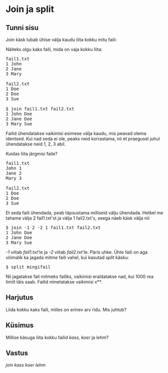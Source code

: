 # Join ja split

## Tunni sisu

Join käsk lubab ühise välja kaudu liita kokku mitu faili:

Näiteks olgu kaks faili, mida on vaja kokku liita:

<pre>fail1.txt
1 John
2 Jane
3 Mary

fail2.txt
1 Doe
2 Doe
3 Sue

$ join fail1.txt fail2.txt
1 John Doe
2 Jane Doe
3 Mary Sue
</pre>

Failid ühendatakse vaikimisi esimese välja kaudu, mis peavad olema identsed. Kui nad seda ei ole, peaks neid korrastama, nii et praegusel juhul ühendatakse neid 1, 2, 3 abil.

Kuidas liita järgmisi faile?

<pre>fail1.txt
John 1
Jane 2
Mary 3

fail2.txt
1 Doe
2 Doe
3 Sue
</pre>

Et seda faili ühendada, peab täpsustama milliseid välju ühendada. Hetkel me tahame välja 2 fail1.txt'st ja välja 1 fail2.txt's, seega näeb käsk välja nii:

<pre>
$ join -1 2 -2 1 fail1.txt fail2.txt
1 John Doe
2 Jane Doe
3 Mary Sue
</pre>

*-1* viitab *fail1.txt*'le ja *-2* viitab *fail2.txt*'le. Päris uhke. Ühte faili on aga võimalik ka jagada mitme faili vahel, kui kasutad *split* käsku:

<pre>$ split mingifail</pre>

Nii jagatakse fail mitmeks failiks, vaikimisi eraldatakse nad, kui 1000 rea limiit täis saab. Failid nimetatakse vaikimisi x**.

## Harjutus

Liida kokku kaks faili, milles on erinev arv ridu. Mis juhtub?

## Küsimus

Millise käsuga liita kokku failid *kass, koer* ja *lehm*?

## Vastus

*join kass koer lehm*
